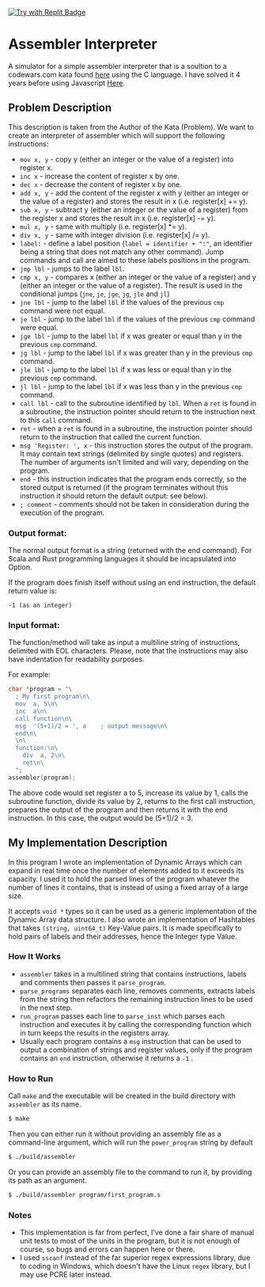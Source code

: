 [![Try with Replit Badge](https://replit.com/badge?caption=Try%20with%20Replit)](https://replit.com/@JoeSamir/AssemblerSimulator)
# Assembler Interpreter
A simulator for a simple assembler interpreter that is a soultion to a codewars.com kata found <a href="https://www.codewars.com/kata/58e61f3d8ff24f774400002c/c">here</a> using the C language.
I have solved it 4 years before using Javascript <a href="https://replit.com/@JoeSamir/Assembler-Interpreter">Here</a>.

## Problem Description
This description is taken from the Author of the Kata (Problem).
We want to create an interpreter of assembler which will support the following instructions:

* `mov x, y` - copy y (either an integer or the value of a register) into register x.
* `inc x` - increase the content of register x by one.
* `dec x` - decrease the content of register x by one.
* `add x, y` - add the content of the register x with y (either an integer or the value of a register) and stores the result in x (i.e. register[x] += y).
* `sub x, y` - subtract y (either an integer or the value of a register) from the register x and stores the result in x (i.e. register[x] -= y).
* `mul x, y` - same with multiply (i.e. register[x] *= y).
* `div x, y` - same with integer division (i.e. register[x] /= y).
* `label:` - define a label position (`label = identifier + ":"`, an identifier being a string that does not match any other command). Jump commands and call are aimed to these labels positions in the program.
* `jmp lbl` - jumps to the label `lbl`.
* `cmp x, y` - compares x (either an integer or the value of a register) and y (either an integer or the value of a register). The result is used in the conditional jumps (`jne`, `je`, `jge`, `jg`, `jle` and `jl`)
* `jne lbl` - jump to the label `lbl` if the values of the previous `cmp` command were not equal.
* `je lbl` - jump to the label `lbl` if the values of the previous `cmp` command were equal.
* `jge lbl` - jump to the label `lbl` if x was greater or equal than y in the previous `cmp` command.
* `jg lbl` - jump to the label `lbl` if x was greater than y in the previous `cmp` command.
* `jle lbl` - jump to the label `lbl` if x was less or equal than y in the previous `cmp` command.
* `jl lbl` - jump to the label `lbl` if x was less than y in the previous `cmp` command.
* `call lbl` - call to the subroutine identified by `lbl`. When a `ret` is found in a subroutine, the instruction pointer should return to the instruction next to this `call` command.
* `ret` - when a `ret` is found in a subroutine, the instruction pointer should return to the instruction that called the current function.
* `msg 'Register: ', x` - this instruction stores the output of the program. It may contain text strings (delimited by single quotes) and registers. The number of arguments isn't limited and will vary, depending on the program.
* `end` - this instruction indicates that the program ends correctly, so the stored output is returned (if the program terminates without this instruction it should return the default output: see below).
* `; comment` - comments should not be taken in consideration during the execution of the program.

### Output format:
The normal output format is a string (returned with the end command). For Scala and Rust programming languages it should be incapsulated into Option.

If the program does finish itself without using an end instruction, the default return value is:

```
-1 (as an integer)
```

### Input format:
The function/method will take as input a multiline string of instructions, delimited with EOL characters. Please, note that the instructions may also have indentation for readability purposes.

For example:
```c
char *program = "\
  ; My first program\n\
  mov  a, 5\n\
  inc  a\n\
  call function\n\
  msg  '(5+1)/2 = ', a    ; output message\n\
  end\n\
  \n\
  function:\n\
    div  a, 2\n\
    ret\n\
  ";
assembler(program);
```
The above code would set register a to 5, increase its value by 1, calls the subroutine function, divide its value by 2, returns to the first call instruction, prepares the output of the program and then returns it with the end instruction. In this case, the output would be (5+1)/2 = 3.

## My Implementation Description
In this program I wrote an implementation of Dynamic Arrays which can expand in real time once the number of elements added to it exceeds its capacity.
I used it to hold the parsed lines of the program whatever the number of lines it contains, that is instead of using a fixed array of a large size.

It accepts `void *` types so it can be used as a generic implementation of the Dynamic Array data structure.
I also wrote an implementation of Hashtables that takes `(string, uint64_t)` Key-Value pairs. It is made specifically to hold pairs of labels and their addresses, hence the Integer type Value.

### How It Works
* `assembler` takes in a multilined string that contains instructions, labels and comments then passes it `parse_program`.
* `parse_programs` separates each line, removes comments, extracts labels from the string then refactors the remaining instruction lines to be used in the next step.
* `run_program` passes each line to `parse_inst` which parses each instruction and executes it by calling the corresponding function which in turn keeps the results in the registers array.
* Usually each program contains a `msg` instruction that can be used to output a combination of strings and register values, only if the program contains an `end` instruction, otherwise it returns a `-1` .

### How to Run
Call `make` and the executable will be created in the build directory with `assembler` as its name.
``` bash
$ make
```
Then you can either run it without providing an assembly file as a command-line argument, which will run the `power_program` string by default
``` bash
$ ./build/assembler
```
Or you can provide an assembly file to the command to run it, by providing its path as an argument.
``` bash
$ ./build/assembler program/first_program.s
```

### Notes
* This implementation is far from perfect, I've done a fair share of manual unit tests to most of the units in the program, but it is not enough of course, so bugs and errors can happen here or there.
* I used `sscanf` instead of the far superior regex expressions library, due to coding in Windows, which doesn't have the Linux `regex` library, but I may use PCRE later instead.
